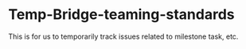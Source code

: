 # Temp-Bridge-teaming-standards

This is for us to temporarily track issues related to milestone task, etc.
